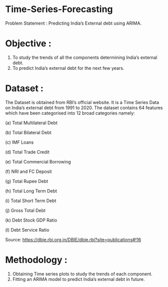 # Time-Series-Forecasting
Problem Statement : Predicting India’s External debt using ARIMA. 

# Objective :  
1)	To study the trends of all the components determining India’s external debt.
2)	To predict India’s external debt for the next few years.

# Dataset : 
The Dataset is obtained from RBI’s official website. It is a Time Series Data on India’s external debt from 1991 to 2020. The dataset contains 64 features which have been categorised into 12 broad categories namely:

(a)	Total Multilateral Debt

(b)	Total Bilateral Debt

(c)	IMF Loans

(d)	Total Trade Credit

(e)	Total Commercial Borrowing

(f)	NRI and FC Deposit

(g)	Total Rupee Debt

(h)	Total Long Term Debt

(i)	Total Short Term Debt

(j)	Gross Total Debt

(k)	Debt Stock GDP Ratio

(l)	Debt Service Ratio


Source: https://dbie.rbi.org.in/DBIE/dbie.rbi?site=publications#!16

# Methodology :
1)	Obtaining Time series plots to study the trends of each component.
2)	Fitting an ARIMA model to predict India’s external debt in future. 


